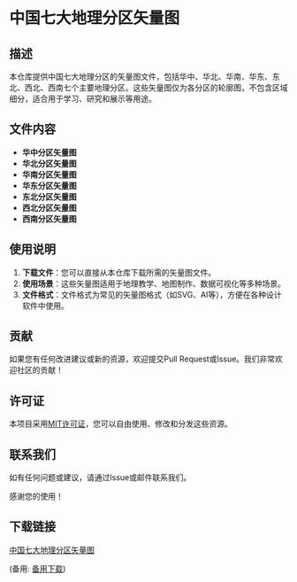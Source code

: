 # 中国七大地理分区矢量图

## 描述

本仓库提供中国七大地理分区的矢量图文件，包括华中、华北、华南、华东、东北、西北、西南七个主要地理分区。这些矢量图仅为各分区的轮廓图，不包含区域细分，适合用于学习、研究和展示等用途。

## 文件内容

- **华中分区矢量图**
- **华北分区矢量图**
- **华南分区矢量图**
- **华东分区矢量图**
- **东北分区矢量图**
- **西北分区矢量图**
- **西南分区矢量图**

## 使用说明

1. **下载文件**：您可以直接从本仓库下载所需的矢量图文件。
2. **使用场景**：这些矢量图适用于地理教学、地图制作、数据可视化等多种场景。
3. **文件格式**：文件格式为常见的矢量图格式（如SVG、AI等），方便在各种设计软件中使用。

## 贡献

如果您有任何改进建议或新的资源，欢迎提交Pull Request或Issue。我们非常欢迎社区的贡献！

## 许可证

本项目采用[MIT许可证](LICENSE)，您可以自由使用、修改和分发这些资源。

## 联系我们

如有任何问题或建议，请通过Issue或邮件联系我们。

感谢您的使用！

## 下载链接
[中国七大地理分区矢量图](https://pan.quark.cn/s/35e80eff299a) 

(备用: [备用下载](https://pan.baidu.com/s/1wA7rBqVEdJxQA_LPZUpEIA?pwd=1234))
